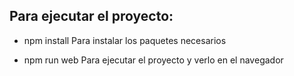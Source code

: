 ## Para ejecutar el proyecto:

- npm install 
Para instalar los paquetes necesarios

- npm run web
Para ejecutar el proyecto y verlo en el navegador
